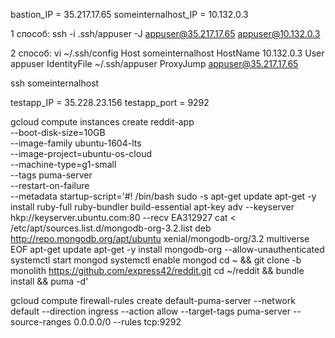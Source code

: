 bastion_IP = 35.217.17.65
someinternalhost_IP = 10.132.0.3

1 способ:
ssh -i .ssh/appuser -J appuser@35.217.17.65 appuser@10.132.0.3

2 способ:
vi ~/.ssh/config
Host someinternalhost
  HostName 10.132.0.3
  User appuser
  IdentityFile ~/.ssh/appuser
  ProxyJump appuser@35.217.17.65

ssh someinternalhost

testapp_IP = 35.228.23.156 
testapp_port = 9292

gcloud compute instances create reddit-app\
  --boot-disk-size=10GB \
  --image-family ubuntu-1604-lts \
  --image-project=ubuntu-os-cloud \
  --machine-type=g1-small \
  --tags puma-server \
  --restart-on-failure \
  --metadata startup-script='#! /bin/bash
sudo -s
apt-get update
apt-get -y install ruby-full ruby-bundler build-essential
apt-key adv --keyserver hkp://keyserver.ubuntu.com:80 --recv EA312927
cat <<EOF > /etc/apt/sources.list.d/mongodb-org-3.2.list
deb http://repo.mongodb.org/apt/ubuntu xenial/mongodb-org/3.2 multiverse
EOF
apt-get update
apt-get -y install mongodb-org --allow-unauthenticated
systemctl start mongod
systemctl enable mongod
cd ~ && git clone -b monolith https://github.com/express42/reddit.git
cd ~/reddit && bundle install && puma -d'

gcloud compute firewall-rules create default-puma-server --network default --direction ingress --action allow --target-tags puma-server --source-ranges 0.0.0.0/0 --rules tcp:9292

